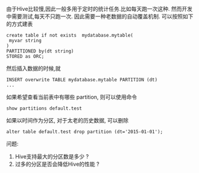 由于Hive比较慢,因此一般多用于定时的统计任务.比如每天跑一次这种.
然而开发中需要测试,每天不只跑一次. 因此需要一种老数据的自动覆盖机制.
可以按照如下的方式建表
```
create table if not exists  mydatabase.mytable(
 myvar string
)
PARTITIONED by(dt string)
STORED as ORC;
```
然后插入数据的时候,就
```
INSERT overwrite TABLE mydatabase.mytable PARTITION (dt)
...
```

如果希望查看当前表中有哪些 partition, 则可以使用命令
```
show partitions default.test
```

如果以时间作为分区, 对于太老的历史数据, 可以删除
```
alter table default.test drop partition (dt='2015-01-01');
```

问题:
1. Hive支持最大的分区数是多少 ?
2. 过多的分区是否会降低Hive的性能 ?

